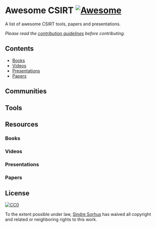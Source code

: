 # Awesome CSIRT [![Awesome](https://cdn.rawgit.com/sindresorhus/awesome/d7305f38d29fed78fa85652e3a63e154dd8e8829/media/badge.svg)](https://github.com/sindresorhus/awesome)

A list of awesome CSIRT tools, papers and presentations.

*Please read the [contribution guidelines](contributing.md) before contributing.*


## Contents
- [Books](#books)
- [Videos](#videos)
- [Presentations](#presentations)
- [Papers](#papers)

## Communities

## Tools

## Resources

### Books

### Videos

### Presentations

### Papers

## License

[![CC0](http://mirrors.creativecommons.org/presskit/buttons/88x31/svg/cc-zero.svg)](https://creativecommons.org/publicdomain/zero/1.0/)

To the extent possible under law, [Sindre Sorhus](http://sindresorhus.com) has waived all copyright and related or neighboring rights to this work.
